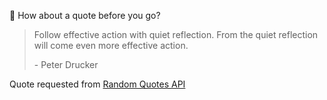 📣 How about a quote before you go?

> Follow effective action with quiet reflection. From the quiet reflection will come even more effective action.
>
> <p>- Peter Drucker</p>

Quote requested from [Random Quotes API](https://github.com/lukePeavey/quotable)
